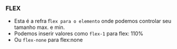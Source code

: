 ### FLEX

- Esta é a refra f`lex para o elemento` onde podemos controlar seu tamanho max. e min.
- Podemos inserir valores como `flex-1` para flex: 110%
- Ou `flex-none` para flex:none

